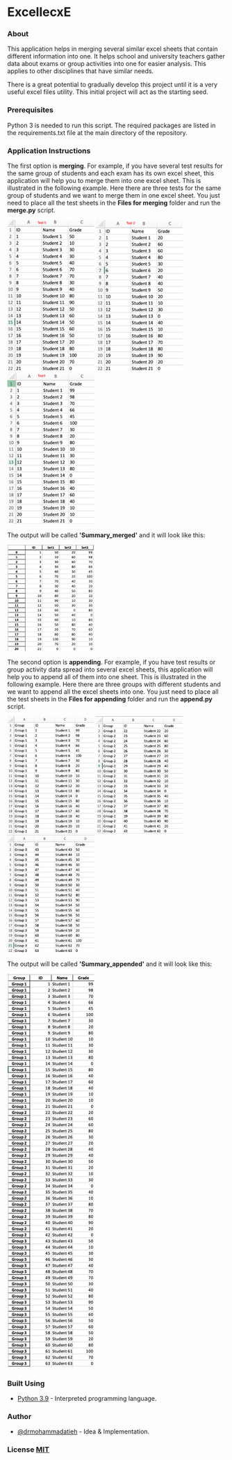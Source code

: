 # ExcellecxE

### About

This application helps in merging several similar excel sheets that contain different information into one. It helps school and university teachers gather data about exams or group activities into one for easier analysis. This applies to other disciplines that have similar needs.

There is a great potential to gradually develop this project until it is a very useful excel files utility. This initial project will act as the starting seed.

### Prerequisites

Python 3 is needed to run this script. The required packages are listed in the requirements.txt file at the main directory of the repository.

### Application Instructions

The first option is **merging**. For example, if you have several test results for the same group of students and each exam has its own excel sheet, this application will help you to merge them into one excel sheet. This is illustrated in the following example. Here there are three tests for the same group of students and we want to merge them in one excel sheet. You just need to place all the test sheets in the **Files for merging** folder and run the **merge.py** script.

<img src ="Images/Test 1.jpg" width = '200'> <img src ="Images/Test 2.jpg" width = '200'> <img src ="Images/Test 3.jpg" width = '200'>

The output will be called **'Summary_merged'** and it will look like this:

<img src ="Images/Merged.jpg" width = '200'>

The second option is **appending**. For example, if you have test results or group activity data spread into several excel sheets, this application will help you to append all of them into one sheet. This is illustrated in the following example. Here there are three groups with different students and we want to append all the excel sheets into one. You just need to place all the test sheets in the **Files for appending** folder and run the **append.py** script.

<img src ="Images/Group 1.jpg" width = '200'> <img src ="Images/Group 2.jpg" width = '200'> <img src ="Images/Group 3.jpg" width = '200'>

The output will be called **'Summary_appended'** and it will look like this:

<img src ="Images/Appended.jpg" width = '200'>

### Built Using
  - [Python 3.9](https://www.python.org) - Interpreted programming language.
### Author
  - [@drmohammadatieh](https://github.com/drmohammadatieh) - Idea & Implementation.
  
### License [MIT](https://github.com/drmohammadatieh/Excellecxe/blob/main/LICENSE)

